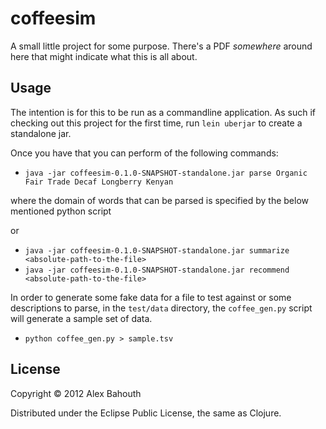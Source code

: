 # coffeesim

A small little project for some purpose. There's a PDF *somewhere* around here that might indicate what this is all about.

## Usage

The intention is for this to be run as a commandline application. As such if checking out this project for the first time, run `lein uberjar` to create a standalone jar.

Once you have that you can perform of the following commands:

* `java -jar coffeesim-0.1.0-SNAPSHOT-standalone.jar parse Organic Fair Trade Decaf Longberry Kenyan`

where the domain of words that can be parsed is specified by the below mentioned python script

or

* `java -jar coffeesim-0.1.0-SNAPSHOT-standalone.jar summarize <absolute-path-to-the-file>`
* `java -jar coffeesim-0.1.0-SNAPSHOT-standalone.jar recommend <absolute-path-to-the-file>`

In order to generate some fake data for a file to test against or some descriptions to parse, in the `test/data` directory, the `coffee_gen.py` script will generate a sample set of data.

* `python coffee_gen.py > sample.tsv`



## License

Copyright © 2012 Alex Bahouth

Distributed under the Eclipse Public License, the same as Clojure.
